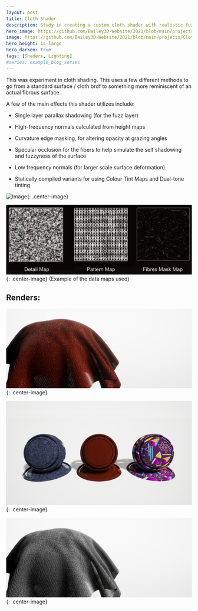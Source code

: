```yaml
---
layout: post
title: Cloth Shader
description: Study in creating a custom cloth shader with realistic fuzz and fiber masking.
hero_image: https://github.com/Bailey3D-Website/2021/blob/main/projects/Cloth%20Shading/cloth_turnaround.gif?raw=true
image: https://github.com/Bailey3D-Website/2021/blob/main/projects/Cloth%20Shading/cloth_turnaround.gif?raw=true
hero_height: is-large
hero_darken: true
tags: [Shaders, Lighting]
#series: example_blog_series
---
```

This was experiment in cloth shading. This uses a few different methods to go from a standard surface / cloth brdf to something more reminiscent of an actual fibrous surface.

A few of the main effects this shader utilizes include:

- Single layer parallax shadowing (for the fuzz layer)

- High-frequency normals calculated from height maps

- Curvature edge masking, for altering opacity at grazing angles

- Specular occlusion for the fibers to help simulate the self shadowing and fuzzyness of the surface

- Low frequency normals (for larger scale surface deformation)

- Statically compiled variants for using Colour Tint Maps and Dual-tone tinting

![Image](https://github.com/Bailey3D-Website/2021/blob/main/projects/Cloth%20Shading/cloth_turnaround.gif?raw=true){: .center-image}

![Image](https://github.com/Bailey3D-Website/2021/blob/main/projects/Cloth%20Shading/07.png?raw=true){: .center-image}
(Example of the data maps used)

## Renders:

![Image](https://github.com/Bailey3D-Website/2021/blob/main/projects/Cloth%20Shading/03.png?raw=true){: .center-image}

![Image](https://github.com/Bailey3D-Website/2021/blob/main/projects/Cloth%20Shading/materials.png?raw=true){: .center-image}

![Image](https://github.com/Bailey3D-Website/2021/blob/main/projects/Cloth%20Shading/02.png?raw=true){: .center-image}

